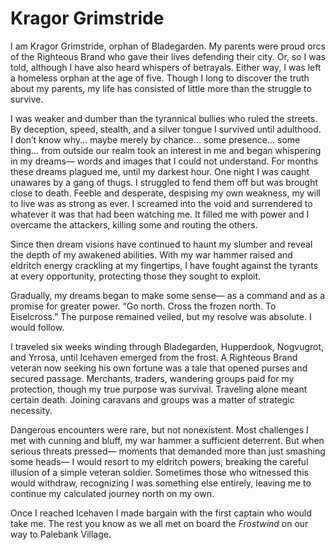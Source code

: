 # Kragor Grimstride

I am Kragor Grimstride,
orphan of Bladegarden.
My parents
were proud orcs of the Righteous Brand
who gave their lives defending their city.
Or, so I was told,
although I have also heard
whispers of betrayals.
Either way,
I was left a homeless orphan
at the age of five.
Though I long to discover the truth
about my parents,
my life has consisted of little more
than the struggle to survive.

I was weaker and dumber
than the tyrannical bullies
who ruled the streets.
By deception, speed, stealth, and a silver tongue
I survived until adulthood.
I don’t know why…
maybe merely by chance…
some presence…
some thing…
from outside our realm
took an interest in me
and began whispering in my dreams—
words and images that I could not understand.
For months these dreams plagued me,
until my darkest hour.
One night
I was caught unawares
by a gang of thugs.
I struggled to fend them off
but was brought close to death.
Feeble and desperate,
despising my own weakness,
my will to live was as strong as ever.
I screamed into the void
and surrendered to whatever it was
that had been watching me.
It filled me with power
and I overcame the attackers,
killing some
and routing the others.

Since then
dream visions have continued
to haunt my slumber
and reveal the depth
of my awakened abilities.
With my war hammer raised
and eldritch energy crackling at my fingertips,
I have fought against the tyrants
at every opportunity,
protecting those they sought to exploit.

Gradually, my dreams began to make some sense—
as a command and as a promise for greater power.
“Go north. Cross the frozen north. To Eiselcross.”
The purpose remained veiled,
but my resolve was absolute.
I would follow.

I traveled six weeks
winding through Bladegarden, Hupperdook,
Nogvugrot, and Yrrosa,
until Icehaven emerged from the frost.
A Righteous Brand veteran
now seeking his own fortune
was a tale that opened purses and secured passage.
Merchants, traders, wandering groups
paid for my protection,
though my true purpose
was survival.
Traveling alone meant certain death.
Joining caravans and groups
was a matter of strategic necessity.

Dangerous encounters were rare,
but not nonexistent.
Most challenges I met with cunning and bluff,
my war hammer a sufficient deterrent.
But when serious threats pressed—
moments that demanded more than
just smashing some heads—
I would resort to my eldritch powers,
breaking the careful illusion
of a simple veteran soldier.
Sometimes those who witnessed this would withdraw,
recognizing I was something else entirely,
leaving me to continue
my calculated journey north
on my own.

Once I reached Icehaven
I made bargain
with the first captain
who would take me.
The rest you know
as we all met on board the _Frostwind_
on our way to Palebank Village.

